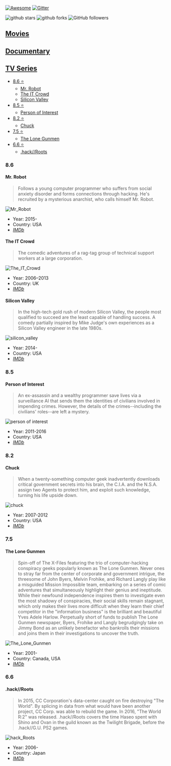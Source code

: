 [![Awesome](https://cdn.rawgit.com/sindresorhus/awesome/d7305f38d29fed78fa85652e3a63e154dd8e8829/media/badge.svg)](https://github.com/sindresorhus/awesome)
[![Gitter](https://badges.gitter.im/Join%20Chat.svg)](https://gitter.im/greybax/IT-films?utm_source=badge&utm_medium=badge&utm_campaign=pr-badge)

<a style="text-decoration: none;" target="_blank" href="https://github.com/greybax/IT-films/stargazers">
    <img src="https://img.shields.io/github/stars/greybax/IT-films.svg?style=social&label=Star" alt="github stars"> 
</a>
<a style="text-decoration: none;" target="_blank" href="https://github.com/greybax/IT-films/fork" title="Fork Awesome IT-films on GitHub">
    <img src="https://img.shields.io/github/forks/greybax/IT-films.svg?style=social&label=Fork" alt="github forks"> 
</a>
<a style="text-decoration: none;" target="_blank" href="https://github.com/greybax?tab=followers" title="Follow @greybax on GitHub">
    <img src="https://img.shields.io/github/followers/greybax.svg?style=social&label=Follow" alt="GitHub followers">
</a>

## [Movies](movies.md)
## [Documentary](documentary.md)
## [TV Series](tv_series.md)

- [8.6 :star:](#_86)
  - [Mr. Robot](#mr-robot)
  - [The IT Crowd](#the-it-crowd)
  - [Silicon Valley](#silicon-valley)
- [8.5 :star:](#_85)
  - [Person of Interest](#person-of-interest)
- [8.2 :star:](#_82)
  - [Chuck](#chuck)
- [7.5 :star:](#_75)
  - [The Lone Gunmen](#the-lone-gunmen)
- [6.6 :star:](#_66)
  - [ .hack//Roots](#hack_roots)

### 8.6

#### Mr. Robot
> Follows a young computer programmer who suffers from social anxiety disorder and forms connections through hacking. He's recruited by a mysterious anarchist, who calls himself Mr. Robot.

![Mr_Robot](assets/mr_robot.jpg)
* Year: 2015-
* Country: USA
* [_IMDb_](http://www.imdb.com/title/tt4158110)

#### The IT Crowd
> The comedic adventures of a rag-tag group of technical support workers at a large corporation.

![The_IT_Crowd](assets/the_it_crowd.jpg)
* Year: 2006–2013
* Country: UK
* [_IMDb_](http://www.imdb.com/title/tt0487831)

#### Silicon Valley
> In the high-tech gold rush of modern Silicon Valley, the people most qualified to succeed are the least capable of handling success. A comedy partially inspired by Mike Judge's own experiences as a Silicon Valley engineer in the late 1980s.

![silicon_valley](assets/silicon_valley.jpg)
* Year: 2014-
* Country: USA
* [_IMDb_](http://www.imdb.com/title/tt2575988/)

### 8.5

#### Person of Interest
> An ex-assassin and a wealthy programmer save lives via a surveillance AI that sends them the identities of civilians involved in impending crimes. However, the details of the crimes--including the civilians' roles--are left a mystery. 

![person of interest](assets/person_of_interest.jpg)
* Year: 2011-2016
* Country: USA
* [_IMDb_](http://www.imdb.com/title/tt1839578/)

### 8.2

#### Chuck
> When a twenty-something computer geek inadvertently downloads critical government secrets into his brain, the C.I.A. and the N.S.A. assign two Agents to protect him, and exploit such knowledge, turning his life upside down.

![chuck](assets/chuck.jpg)
* Year: 2007-2012
* Country: USA
* [_IMDb_](http://www.imdb.com/title/tt0934814/)

### 7.5

#### The Lone Gunmen
> Spin-off of The X-Files featuring the trio of computer-hacking conspiracy geeks popularly known as The Lone Gunmen. Never ones to stray far from the center of corporate and government intrigue, the threesome of John Byers, Melvin Frohike, and Richard Langly play like a misguided Mission Impossible team, embarking on a series of comic adventures that simultaneously highlight their genius and ineptitude. While their newfound independence inspires them to investigate even the most shadowy of conspiracies, their social skills remain stagnant, which only makes their lives more difficult when they learn their chief competitor in the "information business" is the brilliant and beautiful Yves Adele Harlow. Perpetually short of funds to publish The Lone Gunmen newspaper, Byers, Frohike and Langly begrudgingly take on Jimmy Bond as an unlikely benefactor who bankrolls their missions and joins them in their investigations to uncover the truth.

![The_Lone_Gunmen](assets/the_lone_gunmen.jpg)
* Year: 2001-
* Country: Canada, USA
* [_IMDb_](http://www.imdb.com/title/tt0243069)

### 6.6

#### .hack//Roots
> In 2015, CC Corporation's data-center caught on fire destroying "The World". By splicing in data from what would have been another project, CC Corp. was able to rebuild the game. In 2016, "The World R:2" was released. .hack//Roots covers the time Haseo spent with Shino and Ovan in the guild known as the Twilight Brigade, before the .hack//G.U. PS2 games.

![hack_Roots](assets/hack_roots.jpg)
* Year: 2006-
* Country: Japan
* [_IMDb_](http://www.imdb.com/title/tt0807655/)
